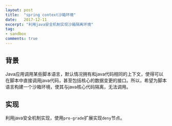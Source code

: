 ```yaml
---
layout: post
title:  "spring context沙箱环境"
date:   2017-12-11
excerpt: "利用java安全机制实现沙箱隔离环境"
tag:
- sandbox
comments: true
---
```

## 背景
Java应用调用某些脚本语言，默认情况拥有和java代码相同的上下文，使得可以在脚本中直接调用java代码，甚至包括核心的数据变更的接口。所以，希望为脚本语言构建一个沙箱环境，使其与java核心代码隔离，无法调用。

## 实现
利用java安全机制实现，使用```pro-grade```扩展实现```deny```节点。